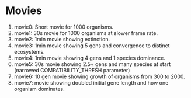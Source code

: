 # Movies

1. movie0: Short movie for 1000 organisms.
2. movie1: 30s movie for 1000 organisms at slower frame rate.
3. movie2: 1min movie showing extinction.
4. movie3: 1min movie showing 5 gens and convergence to distinct ecosystems.
5. movie4: 1min movie showing 4 gens and 1 species dominance.
6. movie5: 30s movie showing 2.5+ gens and many species at start (narrowed COMPATIBILITY_THRESH parameter)
7. movie6: 10 gen movie showing growth of organisms from 300 to 2000.
8. movie7: movie showing doubled initial gene length and how one organism dominates.